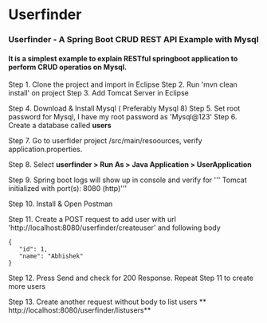 # Userfinder

### Userfinder - A Spring Boot CRUD REST API Example with Mysql

#### It is a simplest example to explain RESTful springboot application to perform CRUD operatios on Mysql.


Step 1. Clone the project and import in Eclipse
Step 2. Run 'mvn clean install' on project
Step 3. Add Tomcat Server in Eclipse

Step 4. Download & Install Mysql ( Preferably Mysql 8)
Step 5. Set root password for Mysql, I have my root password as 'Mysql@123'
Step 6. Create a database called **users**

Step 7. Go to userfider project /src/main/resoources, verify application.properties.

Step 8. Select **userfinder > Run As > Java Application > UserApplication** 

Step 9. Spring boot logs will show up in console and verify for ''' Tomcat initialized with port(s): 8080 (http)''' 

Step 10. Install & Open Postman

Step 11. Create a POST request to add user with url 'http://localhost:8080/userfinder/createuser' and following body
 ```
 {
    "id": 1,
    "name": "Abhishek"
}
 
 ```
 Step 12. Press Send and check for 200 Response. Repeat Step 11 to create more users

 Step 13. Create another request without body to list users ** http://localhost:8080/userfinder/listusers**
 


